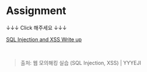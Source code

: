 # Assignment

↓↓↓ Click 해주세요 ↓↓↓

[SQL Injection and XSS Write up](https://yyyeji.tistory.com/26?category=1294829)

<br/>

> 출처: 웹 모의해킹 실습 (SQL Injection, XSS) | YYYEJI

